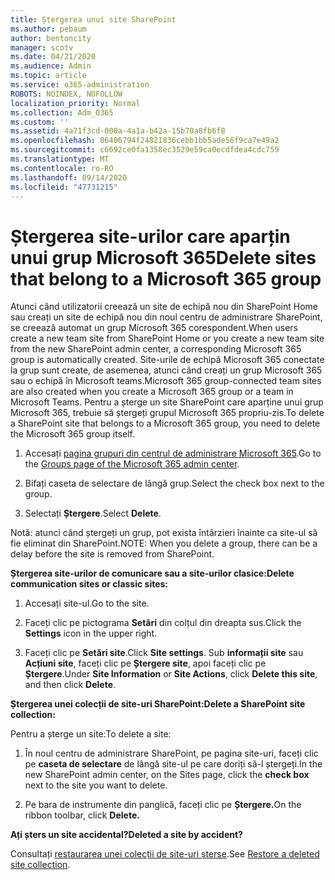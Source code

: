 ```yaml
---
title: Ștergerea unui site SharePoint
ms.author: pebaum
author: bentoncity
manager: scotv
ms.date: 04/21/2020
ms.audience: Admin
ms.topic: article
ms.service: o365-administration
ROBOTS: NOINDEX, NOFOLLOW
localization_priority: Normal
ms.collection: Adm_O365
ms.custom: ''
ms.assetid: 4a71f3cd-000a-4a1a-b42a-15b70a8fb6f8
ms.openlocfilehash: 06406794f24821836cebb1bb5ade56f9ca7e49a2
ms.sourcegitcommit: c6692ce0fa1358ec3529e59ca0ecdfdea4cdc759
ms.translationtype: MT
ms.contentlocale: ro-RO
ms.lasthandoff: 09/14/2020
ms.locfileid: "47731215"
---
```

# <a name="delete-sites-that-belong-to-a-microsoft-365-group"></a><span data-ttu-id="b620a-102">Ștergerea site-urilor care aparțin unui grup Microsoft 365</span><span class="sxs-lookup"><span data-stu-id="b620a-102">Delete sites that belong to a Microsoft 365 group</span></span>

<span data-ttu-id="b620a-103">Atunci când utilizatorii creează un site de echipă nou din SharePoint Home sau creați un site de echipă nou din noul centru de administrare SharePoint, se creează automat un grup Microsoft 365 corespondent.</span><span class="sxs-lookup"><span data-stu-id="b620a-103">When users create a new team site from SharePoint Home or you create a new team site from the new SharePoint admin center, a corresponding Microsoft 365 group is automatically created.</span></span> <span data-ttu-id="b620a-104">Site-urile de echipă Microsoft 365 conectate la grup sunt create, de asemenea, atunci când creați un grup Microsoft 365 sau o echipă în Microsoft teams.</span><span class="sxs-lookup"><span data-stu-id="b620a-104">Microsoft 365 group-connected team sites are also created when you create a Microsoft 365 group or a team in Microsoft Teams.</span></span> <span data-ttu-id="b620a-105">Pentru a șterge un site SharePoint care aparține unui grup Microsoft 365, trebuie să ștergeți grupul Microsoft 365 propriu-zis.</span><span class="sxs-lookup"><span data-stu-id="b620a-105">To delete a SharePoint site that belongs to a Microsoft 365 group, you need to delete the Microsoft 365 group itself.</span></span> 
  
1. <span data-ttu-id="b620a-106">Accesați [pagina grupuri din centrul de administrare Microsoft 365](https://portal.office.com/adminportal/home#/groups).</span><span class="sxs-lookup"><span data-stu-id="b620a-106">Go to the [Groups page of the Microsoft 365 admin center](https://portal.office.com/adminportal/home#/groups).</span></span>
    
2. <span data-ttu-id="b620a-107">Bifați caseta de selectare de lângă grup.</span><span class="sxs-lookup"><span data-stu-id="b620a-107">Select the check box next to the group.</span></span>
    
3. <span data-ttu-id="b620a-108">Selectați **Ștergere**.</span><span class="sxs-lookup"><span data-stu-id="b620a-108">Select **Delete**.</span></span>
    
<span data-ttu-id="b620a-109">Notă: atunci când ștergeți un grup, pot exista întârzieri înainte ca site-ul să fie eliminat din SharePoint.</span><span class="sxs-lookup"><span data-stu-id="b620a-109">NOTE: When you delete a group, there can be a delay before the site is removed from SharePoint.</span></span>
  
<span data-ttu-id="b620a-110">**Ștergerea site-urilor de comunicare sau a site-urilor clasice:**</span><span class="sxs-lookup"><span data-stu-id="b620a-110">**Delete communication sites or classic sites:**</span></span>

1. <span data-ttu-id="b620a-111">Accesați site-ul.</span><span class="sxs-lookup"><span data-stu-id="b620a-111">Go to the site.</span></span>
  
2. <span data-ttu-id="b620a-112">Faceți clic pe pictograma **Setări** din colțul din dreapta sus.</span><span class="sxs-lookup"><span data-stu-id="b620a-112">Click the **Settings** icon in the upper right.</span></span> 
  
3. <span data-ttu-id="b620a-113">Faceți clic pe **Setări site**.</span><span class="sxs-lookup"><span data-stu-id="b620a-113">Click **Site settings**.</span></span> <span data-ttu-id="b620a-114">Sub **informații site** sau **Acțiuni site**, faceți clic pe **Ștergere site**, apoi faceți clic pe **Ștergere**.</span><span class="sxs-lookup"><span data-stu-id="b620a-114">Under **Site Information** or **Site Actions**, click **Delete this site**, and then click **Delete**.</span></span>
  
<span data-ttu-id="b620a-115">**Ștergerea unei colecții de site-uri SharePoint:**</span><span class="sxs-lookup"><span data-stu-id="b620a-115">**Delete a SharePoint site collection:**</span></span>

<span data-ttu-id="b620a-116">Pentru a șterge un site:</span><span class="sxs-lookup"><span data-stu-id="b620a-116">To delete a site:</span></span>
  
1. <span data-ttu-id="b620a-117">În noul centru de administrare SharePoint, pe pagina site-uri, faceți clic pe **caseta de selectare** de lângă site-ul pe care doriți să-l ștergeți.</span><span class="sxs-lookup"><span data-stu-id="b620a-117">In the new SharePoint admin center, on the Sites page, click the **check box** next to the site you want to delete.</span></span> 
    
2. <span data-ttu-id="b620a-118">Pe bara de instrumente din panglică, faceți clic pe **Ștergere.**</span><span class="sxs-lookup"><span data-stu-id="b620a-118">On the ribbon toolbar, click **Delete.**</span></span>
    
<span data-ttu-id="b620a-119">**Ați șters un site accidental?**</span><span class="sxs-lookup"><span data-stu-id="b620a-119">**Deleted a site by accident?**</span></span>

<span data-ttu-id="b620a-120">Consultați [restaurarea unei colecții de site-uri șterse](https://go.microsoft.com/fwlink/?linkid=867660).</span><span class="sxs-lookup"><span data-stu-id="b620a-120">See [Restore a deleted site collection](https://go.microsoft.com/fwlink/?linkid=867660).</span></span>
  

